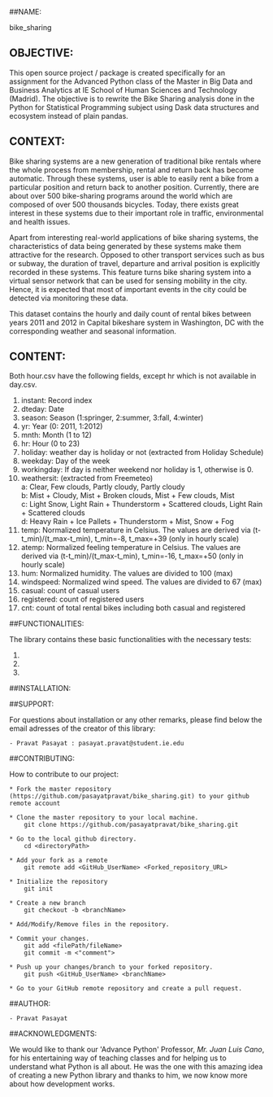 ##NAME:

bike_sharing


## OBJECTIVE:

This open source project / package is created specifically for an assignment for the Advanced Python class of the Master in Big Data and Business Analytics at IE School of Human Sciences and Technology (Madrid). The objective is to rewrite the Bike Sharing analysis done in the Python for Statistical Programming subject using Dask data structures and ecosystem instead of plain pandas.

## CONTEXT:

Bike sharing systems are a new generation of traditional bike rentals where the whole process from membership, rental and return back has become automatic. Through these systems, user is able to easily rent a bike from a particular position and return back to another position. Currently, there are about over 500 bike-sharing programs around the world which are composed of over 500 thousands bicycles. Today, there exists great interest in these systems due to their important role in traffic, environmental and health issues.

Apart from interesting real-world applications of bike sharing systems, the characteristics of data being generated by these systems make them attractive for the research. Opposed to other transport services such as bus or subway, the duration of travel, departure and arrival position is explicitly recorded in these systems. This feature turns bike sharing system into a virtual sensor network that can be used for sensing mobility in the city. Hence, it is expected that most of important events in the city could be detected via monitoring these data.

This dataset contains the hourly and daily count of rental bikes between years 2011 and 2012 in Capital bikeshare system in Washington, DC with the corresponding weather and seasonal information.

## CONTENT:

Both hour.csv have the following fields, except hr which is not available in day.csv.

1. instant: Record index
2. dteday: Date
3. season: Season (1:springer, 2:summer, 3:fall, 4:winter)
4. yr: Year (0: 2011, 1:2012)
5. mnth: Month (1 to 12)
6. hr: Hour (0 to 23)
7. holiday: weather day is holiday or not (extracted from Holiday Schedule)
8. weekday: Day of the week
9. workingday: If day is neither weekend nor holiday is 1, otherwise is 0.
10. weathersit: (extracted from Freemeteo)     
    a: Clear, Few clouds, Partly cloudy, Partly cloudy         
    b: Mist + Cloudy, Mist + Broken clouds, Mist + Few clouds, Mist         
    c: Light Snow, Light Rain + Thunderstorm + Scattered clouds, Light Rain + Scattered clouds         
    d: Heavy Rain + Ice Pallets + Thunderstorm + Mist, Snow + Fog      
11. temp: Normalized temperature in Celsius. The values are derived via (t-t_min)/(t_max-t_min), t_min=-8, t_max=+39 (only in hourly scale)
12. atemp: Normalized feeling temperature in Celsius. The values are derived via (t-t_min)/(t_max-t_min), t_min=-16, t_max=+50 (only in hourly scale)
13. hum: Normalized humidity. The values are divided to 100 (max)
14. windspeed: Normalized wind speed. The values are divided to 67 (max)
15. casual: count of casual users
16. registered: count of registered users
17. cnt: count of total rental bikes including both casual and registered

##FUNCTIONALITIES:

The library contains these basic functionalities with the necessary tests:

1. 
2.
3.

##INSTALLATION:

##SUPPORT:

For questions about installation or any other remarks, please find below the email adresses of the creator of this library:

	- Pravat Pasayat : pasayat.pravat@student.ie.edu


##CONTRIBUTING:

How to contribute to our project: 

	* Fork the master repository (https://github.com/pasayatpravat/bike_sharing.git) to your github remote account
 
	* Clone the master repository to your local machine.
		git clone https://github.com/pasayatpravat/bike_sharing.git
	
	* Go to the local github directory.
		cd <directoryPath>
		
	* Add your fork as a remote
		git remote add <GitHub_UserName> <Forked_repository_URL>
		
	* Initialize the repository
		git init
		
	* Create a new branch 
		git checkout -b <branchName>
		
	* Add/Modify/Remove files in the repository.
	
	* Commit your changes.
		git add <filePath/fileName>
		git commit -m <"comment">
		
	* Push up your changes/branch to your forked repository. 
		git push <GitHub_UserName> <branchName>
		
	* Go to your GitHub remote repository and create a pull request.


##AUTHOR:

	- Pravat Pasayat
	

##ACKNOWLEDGMENTS:

We would like to thank our 'Advance Python' Professor, *Mr. Juan Luis Cano*, for his entertaining way of teaching classes and for helping us to understand what Python is all about. He was the one with this amazing idea of creating a new Python library and thanks to him, we now know more about how development works. 
